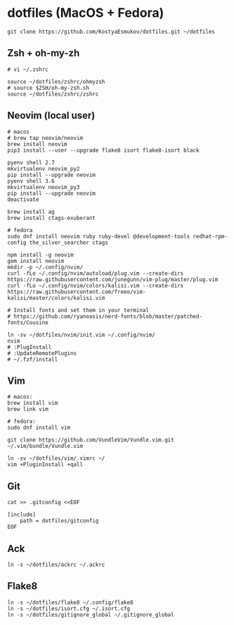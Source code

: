 # dotfiles (MacOS + Fedora)

    git clone https://github.com/KostyaEsmukov/dotfiles.git ~/dotfiles

## Zsh + oh-my-zh

    # vi ~/.zshrc

    source ~/dotfiles/zshrc/ohmyzsh
    # source $ZSH/oh-my-zsh.sh
    source ~/dotfiles/zshrc/zshrc

## Neovim (local user)

    # macos
    # brew tap neovim/neovim
    brew install neovim
    pip3 install --user --upgrade flake8 isort flake8-isort black

    pyenv shell 2.7
    mkvirtualenv neovim_py2
    pip install --upgrade neovim
    pyenv shell 3.6
    mkvirtualenv neovim_py3
    pip install --upgrade neovim
    deactivate

    brew install ag
    brew install ctags-exuberant

    # fedora
    sudo dnf install neovim ruby ruby-devel @development-tools redhat-rpm-config the_silver_searcher ctags

    npm install -g neovim
    gem install neovim
    mkdir -p ~/.config/nvim/
    curl -fLo ~/.config/nvim/autoload/plug.vim --create-dirs https://raw.githubusercontent.com/junegunn/vim-plug/master/plug.vim
    curl -fLo ~/.config/nvim/colors/kalisi.vim --create-dirs https://raw.githubusercontent.com/freeo/vim-kalisi/master/colors/kalisi.vim

    # Install fonts and set them in your terminal
    # https://github.com/ryanoasis/nerd-fonts/blob/master/patched-fonts/Cousine

    ln -sv ~/dotfiles/nvim/init.vim ~/.config/nvim/
    nvim
    # :PlugInstall
    # :UpdateRemotePlugins
    # ~/.fzf/install

## Vim

    # macos:
    brew install vim
    brew link vim

    # fedora:
    sudo dnf install vim

    git clone https://github.com/VundleVim/Vundle.vim.git ~/.vim/bundle/Vundle.vim

    ln -sv ~/dotfiles/vim/.vimrc ~/
    vim +PluginInstall +qall

## Git

    cat >> .gitconfig <<EOF

    [include]
    	path = dotfiles/gitconfig
    EOF

## Ack

    ln -s ~/dotfiles/ackrc ~/.ackrc

## Flake8

    ln -s ~/dotfiles/flake8 ~/.config/flake8
    ln -s ~/dotfiles/isort.cfg ~/.isort.cfg
    ln -s ~/dotfiles/gitignore_global ~/.gitignore_global

